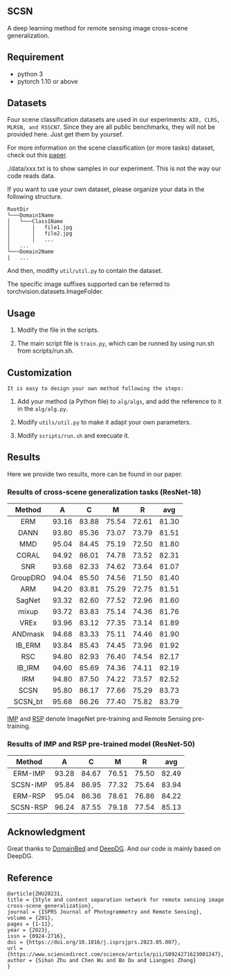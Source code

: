 ## SCSN

A deep learning method for remote sensing image cross-scene generalization.

## Requirement

* python 3
* pytorch 1.10 or above

## Datasets

Four scene classification datasets are used in our experiments: `AID, CLRS, MLRSN, and RSSCN7`. Since they are all public benchmarks, they will not be provided here. Just get them by yoursef.

For more information on the scene classification (or more tasks) dataset, check out this [paper](https://ieeexplore.ieee.org/document/9393553).

./data/xxx.txt is to show samples in our experiment. This is not the way our code reads data.

If you want to use your own dataset, please organize your data in the following structure.

```
RootDir
└───Domain1Name
│   └───Class1Name
│       │   file1.jpg
│       │   file2.jpg
│       │   ...
│   ...
└───Domain2Name
|   ...    
```

And then, modifty `util/util.py` to contain the dataset.

The specific image suffixes supported can be referred to torchvision.datasets.ImageFolder.

## Usage

1. Modify the file in the scripts.

2. The main script file is `train.py`, which can be runned by using run.sh from scripts/run.sh.

## Customization

```
It is easy to design your own method following the steps:
```

1. Add your method (a Python file) to `alg/algs`, and add the reference to it in the `alg/alg.py`.

2. Modify `utils/util.py` to make it adapt your own parameters.

3. Modify `scripts/run.sh` and execuate it.

## Results

Here we provide two results, more can be found in our paper.

### Results of cross-scene generalization tasks (ResNet-18)
|  Method  |    A   |    C   |    M   |    R   |   avg  |
|:--------:|:------:|:------:|:------:|:------:|:------:|
|    ERM   | 93.16  | 83.88  | 75.54  | 72.61  | 81.30  |
|   DANN   | 93.80  | 85.36  | 73.07  | 73.79  | 81.51  |
|    MMD   | 95.04  | 84.45  | 75.19  | 72.50  | 81.80  |
|   CORAL  | 94.92  | 86.01  | 74.78  | 73.52  | 82.31  |
|    SNR   | 93.68  | 82.33  | 74.62  | 73.64  | 81.07  |
| GroupDRO | 94.04  | 85.50  | 74.56  | 71.50  | 81.40  |
|    ARM   | 94.20  | 83.81  | 75.29  | 72.75  | 81.51  |
|  SagNet  | 93.32  | 82.60  | 77.52  | 72.96  | 81.60  |
|   mixup  | 93.72  | 83.83  | 75.14  | 74.36  | 81.76  |
|   VREx   | 93.96  | 83.12  | 77.35  | 73.14  | 81.89  |
|  ANDmask | 94.68  | 83.33  | 75.11  | 74.46  | 81.90  |
|  IB_ERM  | 93.84  | 85.43  | 74.45  | 73.96  | 81.92  |
|    RSC   | 94.80  | 82.93  | 76.40  | 74.54  | 82.17  |
|  IB_IRM  | 94.60  | 85.69  | 74.36  | 74.11  | 82.19  |
|    IRM   | 94.80  | 87.50  | 74.22  | 73.57  | 82.52  |
|   SCSN   | 95.80  | 86.17  | 77.66  | 75.29  | 83.73  |
|   SCSN_bt   | 95.68  | 86.26  | 77.40  | 75.82  | 83.79  |

[IMP](https://ieeexplore.ieee.org/abstract/document/5206848) and [RSP](https://ieeexplore.ieee.org/document/9782149) denote ImageNet pre-training and Remote Sensing pre-training.

### Results of IMP and RSP pre-trained model (ResNet-50)
|  Method  |    A   |    C   |    M   |    R   |   avg  |
|:--------:|:------:|:------:|:------:|:------:|:------:|
|  ERM-IMP | 93.28  | 84.67  | 76.51  | 75.50  | 82.49  |
| SCSN-IMP | 95.84  | 86.95  | 77.32  | 75.64  | 83.94  |
|  ERM-RSP | 95.04  | 86.36  | 78.61  | 76.86  | 84.22  |
| SCSN-RSP | 96.24  | 87.55  | 79.18  | 77.54  | 85.13  |

## Acknowledgment

Great thanks to [DomainBed](https://github.com/facebookresearch/DomainBed) and [DeepDG](https://github.com/jindongwang/transferlearning/tree/master/code/DeepDG). And our code is mainly based on DeepDG.

## Reference

```
@article{ZHU20231,
title = {Style and content separation network for remote sensing image cross-scene generalization},
journal = {ISPRS Journal of Photogrammetry and Remote Sensing},
volume = {201},
pages = {1-11},
year = {2023},
issn = {0924-2716},
doi = {https://doi.org/10.1016/j.isprsjprs.2023.05.007},
url = {https://www.sciencedirect.com/science/article/pii/S0924271623001247},
author = {Sihan Zhu and Chen Wu and Bo Du and Liangpei Zhang}
}
```
